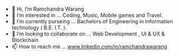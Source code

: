 - 👋 Hi, I’m Ramchandra Warang
- 👀 I’m interested in ... Coding, Music, Mobile games and Travel.
- 🌱 I’m currently purseing ... Bachelors of Engineering in Information technology ( B.E. I.T. ).
- 💞️ I’m looking to collaborate on ... Web Development , UI & UX & Blockchain 
- 📫 How to reach me ...  www.linkedin.com/in/ramchandrawarang

<!-- ![GitHub Stats](https://github-readme-stats.vercel.app/api?username=RamchandraWarang9822&theme=dark) -->

<!-- ![Top Langs](https://github-readme-stats.vercel.app/api/top-langs/?username=RamchandraWarang9822&layout=compact&theme=dark) -->
